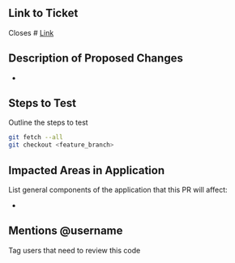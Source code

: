 ## Link to Ticket
Closes # [Link]()

## Description of Proposed Changes

- 

## Steps to Test

Outline the steps to test

```sh
git fetch --all
git checkout <feature_branch>
```


## Impacted Areas in Application

List general components of the application that this PR will affect:

* 

## Mentions @username

Tag users that need to review this code